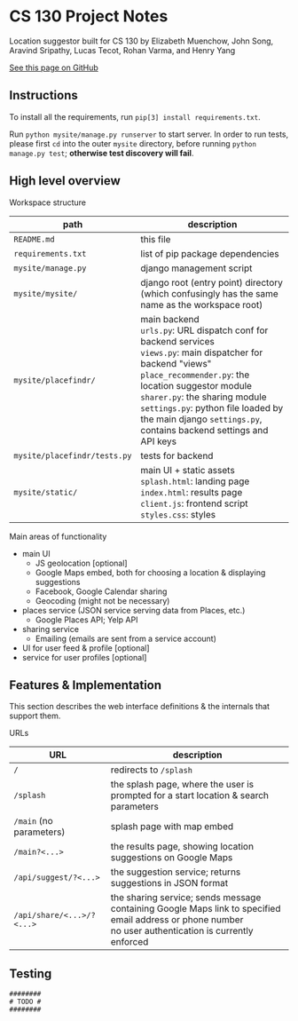 # CS 130 Project Notes

Location suggestor built for CS 130 by Elizabeth Muenchow, John Song, Aravind Sripathy, Lucas Tecot, Rohan Varma, and Henry Yang

[See this page on GitHub](https://github.com/rohan-varma/activity-suggestor-cs130/blob/master/README.md)


## Instructions

To install all the requirements, run `pip[3] install requirements.txt`.

Run `python mysite/manage.py runserver` to start server. In order to run tests, please first `cd` into the outer `mysite` directory, before running `python manage.py test`; **otherwise test discovery will fail**.


## High level overview

Workspace structure

| path | description |
| ---- | ----------- |
| `README.md` | this file |
| `requirements.txt` | list of pip package dependencies |
| `mysite/manage.py` | django management script |
| `mysite/mysite/` | django root (entry point) directory (which confusingly has the same name as the workspace root) |
| `mysite/placefindr/` | main backend <br/>`urls.py`: URL dispatch conf for backend services <br/>`views.py`: main dispatcher for backend "views" <br/>`place_recommender.py`: the location suggestor module <br/>`sharer.py`: the sharing module <br/>`settings.py`: python file loaded by the main django `settings.py`, contains backend settings and API keys |
| `mysite/placefindr/tests.py` | tests for backend |
| `mysite/static/` | main UI + static assets <br/>`splash.html`: landing page <br/> `index.html`: results page <br/>`client.js`: frontend script <br/> `styles.css`: styles |

Main areas of functionality

* main UI
    * JS geolocation [optional]
    * Google Maps embed, both for choosing a location & displaying suggestions
    * Facebook, Google Calendar sharing
    * Geocoding (might not be necessary)
* places service (JSON service serving data from Places, etc.)
    * Google Places API; Yelp API
* sharing service
    * Emailing (emails are sent from a service account)
* UI for user feed & profile [optional]
* service for user profiles [optional]


## Features & Implementation

This section describes the web interface definitions & the internals that support them.

URLs

| URL | description |
| ---- | ----------- |
| `/` | redirects to `/splash` |
| `/splash` | the splash page, where the user is prompted for a start location & search parameters |
| `/main` (no parameters) | splash page with map embed |
| `/main?<...>` | the results page, showing location suggestions on Google Maps |
| `/api/suggest/?<...>` | the suggestion service; returns suggestions in JSON format |
| `/api/share/<...>/?<...>` | the sharing service; sends message containing Google Maps link to specified email address or phone number <br/>no user authentication is currently enforced |


## Testing

    ########
    # TODO #
    ########
